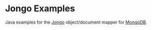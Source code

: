 Jongo Examples
==============

Java examples for the [Jongo](http://jongo.org/) object/document mapper for [MongoDB](http://www.mongodb.org).
